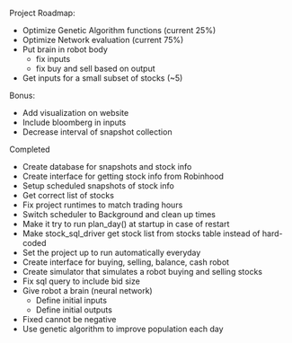 Project Roadmap:
- Optimize Genetic Algorithm functions (current 25%)
- Optimize Network evaluation (current 75%)
- Put brain in robot body
	* fix inputs
	* fix buy and sell based on output
- Get inputs for a small subset of stocks (~5)

Bonus:
- Add visualization on website
- Include bloomberg in inputs
- Decrease interval of snapshot collection

Completed
- Create database for snapshots and stock info
- Create interface for getting stock info from Robinhood
- Setup scheduled snapshots of stock info
- Get correct list of stocks
- Fix project runtimes to match trading hours
- Switch scheduler to Background and clean up times
- Make it try to run plan_day() at startup in case of restart
- Make stock_sql_driver get stock list from stocks table instead of hard-coded
- Set the project up to run automatically everyday
- Create interface for buying, selling, balance, cash robot
- Create simulator that simulates a robot buying and selling stocks
- Fix sql query to include bid size
- Give robot a brain (neural network)
	- Define initial inputs
	- Define initial outputs
- Fixed cannot be negative
- Use genetic algorithm to improve population each day


